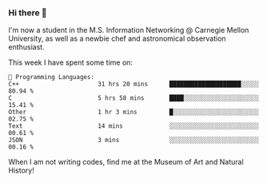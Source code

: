 ### Hi there 👋

I'm now a student in the M.S. Information Networking @ Carnegie Mellon University, as well as a newbie chef and astronomical observation enthusiast. 



<!--START_SECTION:waka-->
This week I have spent some time on: 

```text
💬 Programming Languages: 
C++                      31 hrs 20 mins      ████████████████████░░░░░   80.94 % 
C                        5 hrs 58 mins       ████░░░░░░░░░░░░░░░░░░░░░   15.41 % 
Other                    1 hr 3 mins         █░░░░░░░░░░░░░░░░░░░░░░░░   02.75 % 
Text                     14 mins             ░░░░░░░░░░░░░░░░░░░░░░░░░   00.61 % 
JSON                     3 mins              ░░░░░░░░░░░░░░░░░░░░░░░░░   00.16 % 
```


<!--END_SECTION:waka-->

When I am not writing codes, find me at the Museum of Art and Natural History!
